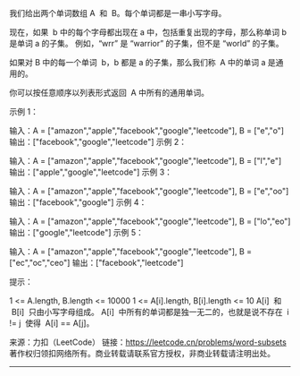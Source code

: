 我们给出两个单词数组 A  和  B。每个单词都是一串小写字母。

现在，如果  b 中的每个字母都出现在 a 中，包括重复出现的字母，那么称单词 b 是单词 a 的子集。 例如，“wrr” 是 “warrior” 的子集，但不是 “world” 的子集。

如果对 B 中的每一个单词  b，b 都是 a 的子集，那么我们称  A 中的单词 a 是通用的。

你可以按任意顺序以列表形式返回  A 中所有的通用单词。

示例 1：

输入：A = ["amazon","apple","facebook","google","leetcode"], B = ["e","o"]
输出：["facebook","google","leetcode"]
示例 2：

输入：A = ["amazon","apple","facebook","google","leetcode"], B = ["l","e"]
输出：["apple","google","leetcode"]
示例 3：

输入：A = ["amazon","apple","facebook","google","leetcode"], B = ["e","oo"]
输出：["facebook","google"]
示例 4：

输入：A = ["amazon","apple","facebook","google","leetcode"], B = ["lo","eo"]
输出：["google","leetcode"]
示例 5：

输入：A = ["amazon","apple","facebook","google","leetcode"], B = ["ec","oc","ceo"]
输出：["facebook","leetcode"]

提示：

1 <= A.length, B.length <= 10000
1 <= A[i].length, B[i].length <= 10
A[i]  和  B[i]  只由小写字母组成。
A[i]  中所有的单词都是独一无二的，也就是说不存在  i != j  使得  A[i] == A[j]。

来源：力扣（LeetCode）
链接：https://leetcode.cn/problems/word-subsets
著作权归领扣网络所有。商业转载请联系官方授权，非商业转载请注明出处。

---
